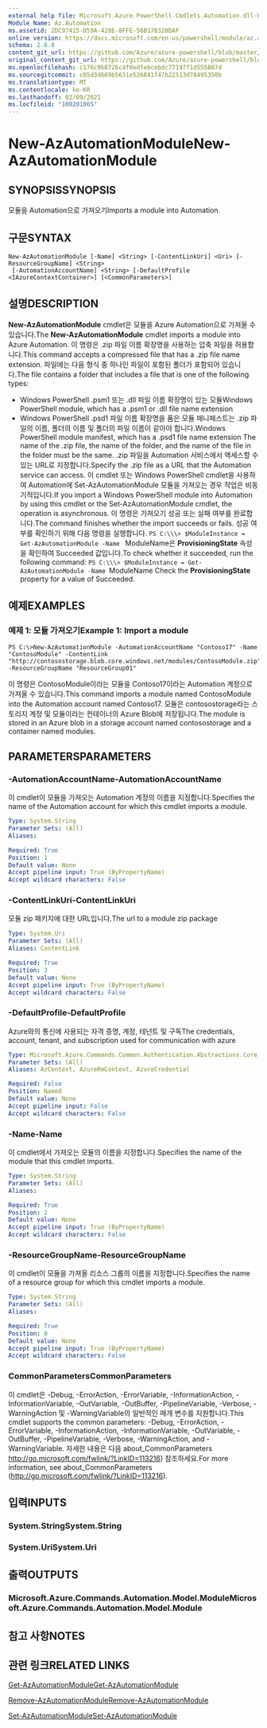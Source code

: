```yaml
---
external help file: Microsoft.Azure.PowerShell.Cmdlets.Automation.dll-Help.xml
Module Name: Az.Automation
ms.assetid: 2DC97415-D59A-428E-8FFE-56B17B320DAF
online version: https://docs.microsoft.com/en-us/powershell/module/az.automation/new-azautomationmodule
schema: 2.0.0
content_git_url: https://github.com/Azure/azure-powershell/blob/master/src/Automation/Automation/help/New-AzAutomationModule.md
original_content_git_url: https://github.com/Azure/azure-powershell/blob/master/src/Automation/Automation/help/New-AzAutomationModule.md
ms.openlocfilehash: c176c9b8726c4f0edfebcebdc77197f1d555807d
ms.sourcegitcommit: c05d3d669b5631e526841f47b22513d78495350b
ms.translationtype: MT
ms.contentlocale: ko-KR
ms.lasthandoff: 02/09/2021
ms.locfileid: "100201065"
---
```

# <span data-ttu-id="4de0e-101">New-AzAutomationModule</span><span class="sxs-lookup"><span data-stu-id="4de0e-101">New-AzAutomationModule</span></span>

## <span data-ttu-id="4de0e-102">SYNOPSIS</span><span class="sxs-lookup"><span data-stu-id="4de0e-102">SYNOPSIS</span></span>
<span data-ttu-id="4de0e-103">모듈을 Automation으로 가져오기</span><span class="sxs-lookup"><span data-stu-id="4de0e-103">Imports a module into Automation.</span></span>

## <span data-ttu-id="4de0e-104">구문</span><span class="sxs-lookup"><span data-stu-id="4de0e-104">SYNTAX</span></span>

```
New-AzAutomationModule [-Name] <String> [-ContentLinkUri] <Uri> [-ResourceGroupName] <String>
 [-AutomationAccountName] <String> [-DefaultProfile <IAzureContextContainer>] [<CommonParameters>]
```

## <span data-ttu-id="4de0e-105">설명</span><span class="sxs-lookup"><span data-stu-id="4de0e-105">DESCRIPTION</span></span>
<span data-ttu-id="4de0e-106">**New-AzAutomationModule** cmdlet은 모듈을 Azure Automation으로 가져올 수 있습니다.</span><span class="sxs-lookup"><span data-stu-id="4de0e-106">The **New-AzAutomationModule** cmdlet imports a module into Azure Automation.</span></span>
<span data-ttu-id="4de0e-107">이 명령은 .zip 파일 이름 확장명을 사용하는 압축 파일을 허용합니다.</span><span class="sxs-lookup"><span data-stu-id="4de0e-107">This command accepts a compressed file that has a .zip file name extension.</span></span>
<span data-ttu-id="4de0e-108">파일에는 다음 형식 중 하나인 파일이 포함된 폴더가 포함되어 있습니다.</span><span class="sxs-lookup"><span data-stu-id="4de0e-108">The file contains a folder that includes a file that is one of the following types:</span></span> 
- <span data-ttu-id="4de0e-109">Windows PowerShell .psm1 또는 .dll 파일 이름 확장명이 있는 모듈</span><span class="sxs-lookup"><span data-stu-id="4de0e-109">Windows PowerShell module, which has a .psm1 or .dll file name extension</span></span> 
- <span data-ttu-id="4de0e-110">Windows PowerShell .psd1 파일 이름 확장명을 품은 모듈 매니페스트는 .zip 파일의 이름, 폴더의 이름 및 폴더의 파일 이름이 같아야 합니다.</span><span class="sxs-lookup"><span data-stu-id="4de0e-110">Windows PowerShell module manifest, which has a .psd1 file name extension The name of the .zip file, the name of the folder, and the name of the file in the folder must be the same.</span></span>
<span data-ttu-id="4de0e-111">.zip 파일을 Automation 서비스에서 액세스할 수 있는 URL로 지정합니다.</span><span class="sxs-lookup"><span data-stu-id="4de0e-111">Specify the .zip file as a URL that the Automation service can access.</span></span>
<span data-ttu-id="4de0e-112">이 cmdlet 또는 Windows PowerShell cmdlet을 사용하여 Automation에 Set-AzAutomationModule 모듈을 가져오는 경우 작업은 비동기적입니다.</span><span class="sxs-lookup"><span data-stu-id="4de0e-112">If you import a Windows PowerShell module into Automation by using this cmdlet or the Set-AzAutomationModule cmdlet, the operation is asynchronous.</span></span>
<span data-ttu-id="4de0e-113">이 명령은 가져오기 성공 또는 실패 여부를 완료합니다.</span><span class="sxs-lookup"><span data-stu-id="4de0e-113">The command finishes whether the import succeeds or fails.</span></span>
<span data-ttu-id="4de0e-114">성공 여부를 확인하기 위해 다음 명령을 실행합니다. `PS C:\\\> $ModuleInstance = Get-AzAutomationModule -Name ` ModuleName은 **ProvisioningState** 속성을 확인하여 Succeeded 값입니다.</span><span class="sxs-lookup"><span data-stu-id="4de0e-114">To check whether it succeeded, run the following command: `PS C:\\\> $ModuleInstance = Get-AzAutomationModule -Name `ModuleName Check the **ProvisioningState** property for a value of Succeeded.</span></span>

## <span data-ttu-id="4de0e-115">예제</span><span class="sxs-lookup"><span data-stu-id="4de0e-115">EXAMPLES</span></span>

### <span data-ttu-id="4de0e-116">예제 1: 모듈 가져오기</span><span class="sxs-lookup"><span data-stu-id="4de0e-116">Example 1: Import a module</span></span>
```
PS C:\>New-AzAutomationModule -AutomationAccountName "Contoso17" -Name "ContosoModule" -ContentLink "http://contosostorage.blob.core.windows.net/modules/ContosoModule.zip" -ResourceGroupName "ResourceGroup01"
```

<span data-ttu-id="4de0e-117">이 명령은 ContosoModule이라는 모듈을 Contoso17이라는 Automation 계정으로 가져올 수 있습니다.</span><span class="sxs-lookup"><span data-stu-id="4de0e-117">This command imports a module named ContosoModule into the Automation account named Contoso17.</span></span>
<span data-ttu-id="4de0e-118">모듈은 contosostorage라는 스토리지 계정 및 모듈이라는 컨테이너의 Azure Blob에 저장됩니다.</span><span class="sxs-lookup"><span data-stu-id="4de0e-118">The module is stored in an Azure blob in a storage account named contosostorage and a container named modules.</span></span>

## <span data-ttu-id="4de0e-119">PARAMETERS</span><span class="sxs-lookup"><span data-stu-id="4de0e-119">PARAMETERS</span></span>

### <span data-ttu-id="4de0e-120">-AutomationAccountName</span><span class="sxs-lookup"><span data-stu-id="4de0e-120">-AutomationAccountName</span></span>
<span data-ttu-id="4de0e-121">이 cmdlet이 모듈을 가져오는 Automation 계정의 이름을 지정합니다.</span><span class="sxs-lookup"><span data-stu-id="4de0e-121">Specifies the name of the Automation account for which this cmdlet imports a module.</span></span>

```yaml
Type: System.String
Parameter Sets: (All)
Aliases:

Required: True
Position: 1
Default value: None
Accept pipeline input: True (ByPropertyName)
Accept wildcard characters: False
```

### <span data-ttu-id="4de0e-122">-ContentLinkUri</span><span class="sxs-lookup"><span data-stu-id="4de0e-122">-ContentLinkUri</span></span>
<span data-ttu-id="4de0e-123">모듈 zip 패키지에 대한 URL입니다.</span><span class="sxs-lookup"><span data-stu-id="4de0e-123">The url to a module zip package</span></span>

```yaml
Type: System.Uri
Parameter Sets: (All)
Aliases: ContentLink

Required: True
Position: 3
Default value: None
Accept pipeline input: True (ByPropertyName)
Accept wildcard characters: False
```

### <span data-ttu-id="4de0e-124">-DefaultProfile</span><span class="sxs-lookup"><span data-stu-id="4de0e-124">-DefaultProfile</span></span>
<span data-ttu-id="4de0e-125">Azure와의 통신에 사용되는 자격 증명, 계정, 테넌트 및 구독</span><span class="sxs-lookup"><span data-stu-id="4de0e-125">The credentials, account, tenant, and subscription used for communication with azure</span></span>

```yaml
Type: Microsoft.Azure.Commands.Common.Authentication.Abstractions.Core.IAzureContextContainer
Parameter Sets: (All)
Aliases: AzContext, AzureRmContext, AzureCredential

Required: False
Position: Named
Default value: None
Accept pipeline input: False
Accept wildcard characters: False
```

### <span data-ttu-id="4de0e-126">-Name</span><span class="sxs-lookup"><span data-stu-id="4de0e-126">-Name</span></span>
<span data-ttu-id="4de0e-127">이 cmdlet에서 가져오는 모듈의 이름을 지정합니다.</span><span class="sxs-lookup"><span data-stu-id="4de0e-127">Specifies the name of the module that this cmdlet imports.</span></span>

```yaml
Type: System.String
Parameter Sets: (All)
Aliases:

Required: True
Position: 2
Default value: None
Accept pipeline input: True (ByPropertyName)
Accept wildcard characters: False
```

### <span data-ttu-id="4de0e-128">-ResourceGroupName</span><span class="sxs-lookup"><span data-stu-id="4de0e-128">-ResourceGroupName</span></span>
<span data-ttu-id="4de0e-129">이 cmdlet이 모듈을 가져올 리소스 그룹의 이름을 지정합니다.</span><span class="sxs-lookup"><span data-stu-id="4de0e-129">Specifies the name of a resource group for which this cmdlet imports a module.</span></span>

```yaml
Type: System.String
Parameter Sets: (All)
Aliases:

Required: True
Position: 0
Default value: None
Accept pipeline input: True (ByPropertyName)
Accept wildcard characters: False
```

### <span data-ttu-id="4de0e-130">CommonParameters</span><span class="sxs-lookup"><span data-stu-id="4de0e-130">CommonParameters</span></span>
<span data-ttu-id="4de0e-131">이 cmdlet은 -Debug, -ErrorAction, -ErrorVariable, -InformationAction, -InformationVariable, -OutVariable, -OutBuffer, -PipelineVariable, -Verbose, -WarningAction 및 -WarningVariable의 일반적인 매개 변수를 지원합니다.</span><span class="sxs-lookup"><span data-stu-id="4de0e-131">This cmdlet supports the common parameters: -Debug, -ErrorAction, -ErrorVariable, -InformationAction, -InformationVariable, -OutVariable, -OutBuffer, -PipelineVariable, -Verbose, -WarningAction, and -WarningVariable.</span></span> <span data-ttu-id="4de0e-132">자세한 내용은 다음 about_CommonParameters http://go.microsoft.com/fwlink/?LinkID=113216) 참조하세요.</span><span class="sxs-lookup"><span data-stu-id="4de0e-132">For more information, see about_CommonParameters (http://go.microsoft.com/fwlink/?LinkID=113216).</span></span>

## <span data-ttu-id="4de0e-133">입력</span><span class="sxs-lookup"><span data-stu-id="4de0e-133">INPUTS</span></span>

### <span data-ttu-id="4de0e-134">System.String</span><span class="sxs-lookup"><span data-stu-id="4de0e-134">System.String</span></span>

### <span data-ttu-id="4de0e-135">System.Uri</span><span class="sxs-lookup"><span data-stu-id="4de0e-135">System.Uri</span></span>

## <span data-ttu-id="4de0e-136">출력</span><span class="sxs-lookup"><span data-stu-id="4de0e-136">OUTPUTS</span></span>

### <span data-ttu-id="4de0e-137">Microsoft.Azure.Commands.Automation.Model.Module</span><span class="sxs-lookup"><span data-stu-id="4de0e-137">Microsoft.Azure.Commands.Automation.Model.Module</span></span>

## <span data-ttu-id="4de0e-138">참고 사항</span><span class="sxs-lookup"><span data-stu-id="4de0e-138">NOTES</span></span>

## <span data-ttu-id="4de0e-139">관련 링크</span><span class="sxs-lookup"><span data-stu-id="4de0e-139">RELATED LINKS</span></span>

[<span data-ttu-id="4de0e-140">Get-AzAutomationModule</span><span class="sxs-lookup"><span data-stu-id="4de0e-140">Get-AzAutomationModule</span></span>](./Get-AzAutomationModule.md)

[<span data-ttu-id="4de0e-141">Remove-AzAutomationModule</span><span class="sxs-lookup"><span data-stu-id="4de0e-141">Remove-AzAutomationModule</span></span>](./Remove-AzAutomationModule.md)

[<span data-ttu-id="4de0e-142">Set-AzAutomationModule</span><span class="sxs-lookup"><span data-stu-id="4de0e-142">Set-AzAutomationModule</span></span>](./Set-AzAutomationModule.md)


